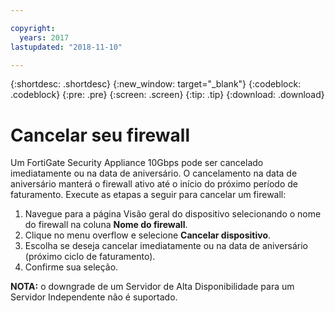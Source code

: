 ```yaml
---

copyright:
  years: 2017
lastupdated: "2018-11-10"

---
```


{:shortdesc: .shortdesc}
{:new_window: target="_blank"}
{:codeblock: .codeblock}
{:pre: .pre}
{:screen: .screen}
{:tip: .tip}
{:download: .download}

# Cancelar seu firewall

Um FortiGate Security Appliance 10Gbps pode ser cancelado imediatamente ou na data de aniversário. O cancelamento na data de aniversário manterá o firewall ativo até o início do próximo período de faturamento. Execute as etapas a seguir para cancelar um firewall:

1. Navegue para a página Visão geral do dispositivo selecionando o nome do firewall na coluna **Nome do firewall**.
2. Clique no menu overflow e selecione **Cancelar dispositivo**.
3. Escolha se deseja cancelar imediatamente ou na data de aniversário (próximo ciclo de faturamento).
4. Confirme sua seleção.

**NOTA:** o downgrade de um Servidor de Alta Disponibilidade para um Servidor Independente não é suportado.
